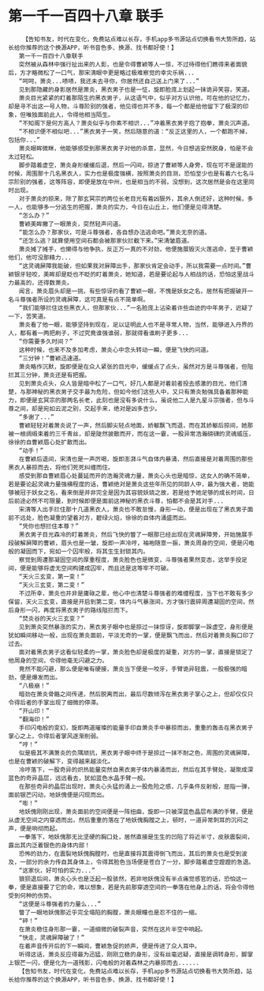 # 第一千一百四十八章 联手
        【告知书友，时代在变化，免费站点难以长存，手机app多书源站点切换看书大势所趋，站长给你推荐的这个换源APP，听书音色多、换源、找书都好使！】
       第一千一百四十八章联手
       突然被从森林中强行扯出来的人影，也是令得曹颖等人一惊，不过待得他们瞧得来者面貌后，方才略微松了一口气，那宋清眼中更是略过极难察觉的幸灾乐祸...
       “呵呵，萧炎...啧啧，我还未去寻你，你居然还自己送上门来了...”
       见到那隐藏的身影居然是萧炎，黑衣男子也是一怔，旋即脸庞上划起一抹诡异笑容，笑道。
       萧炎目光紧紧的盯着那陌生的黑衣男子，从这语气中，似乎对方认识他，可在他的记忆力，却是寻不出这一号人物，斗尊阶别的强者，他见得也并不多，每一个都是给他留下了极深的印象，但唯独面前此人，令得他相当陌生。
       “不知阁下是何方高人？萧炎似乎与你素不相识...”冲着黑衣男子抱了抱拳，萧炎沉声道。
       “不相识便不相似吧...”黑衣男子一笑，然后随意的道：“反正这里的人，一个都跑不掉，包括你...”
       萧炎眼眸微眯，他能够感受到那黑衣男子对他的杀意，显然，今日想逃安然脱身，怕是不会太过轻松。
       脚步踏着虚空，萧炎身形缓缓后退，然后一闪间，掠进了曹颖等人身旁，现在可不是逞能的时候，周围那十几名黑衣人，实力也是极度强横，按照萧炎的目测，恐怕至少也是有着六七名斗宗阶别的强者，这等阵容，即便是放在中州，也是相当的不弱，没想到，这次居然是会在这里同时出现。
       对于萧炎的掠来，除了那玄冥宗的两位长老目光有着凶狠外，其余人倒还好，这种时候，多一人，也能够多一分逃生的把握，萧炎的实力，今日在山丘上，他们便是见得清楚。
       “怎么办？”
       曹颖美眸撇了一眼萧炎，突然轻声问道。
       “能怎么办？那家伙，可是斗尊强者，各自想办法逃命吧。”萧炎无奈的道。
       “还怎么逃？就算使用空间石都会被那家伙拦截下来。”宋清皱眉道。
       萧炎摊了摊手，也懒得与他争执，反正万一真的不对劲，他便施展毁灭火莲逃命，至于曹颖他们，他可没那精力...
       “这灵魂屏障我能破，但如果我对屏障出手，那家伙肯定会动手，所以我需要一点时间。”曹颖银牙轻咬，美眸却是眨也不眨的盯着萧炎，她知道，若是要论起与人相战的话，恐怕这里战斗力最高的，还得数萧炎。
       闻言，萧炎眉头却是一挑，有些惊讶的看了曹颖一眼，不愧是妖女之名，居然有把握破开一名斗尊强者所设的灵魂屏障，这可真是有点不简单啊。
       “我们能够拦住这些黑衣人，但那家伙...”一名脸庞上沾染着许些血迹的中年男子，迟疑了一下，苦笑道。
       萧炎看了他一眼，能够坚持到现在，足以证明此人也不是寻常人物，当然，能够进入丹界的人，都有着一两把刷子，不过究竟谁强谁弱，那就得看谁刷子更多...
       “你需要多久时间？”
       这种时候，也来不及多加考虑，萧炎心中念头转动一瞬，便是飞快的问道。
       “三分钟！”曹颖迅速道。
       萧炎略作沉默，旋即便是在众人紧张的目光中，缓缓点了点头，虽然对方是斗尊强者，但阻拦其三分钟，萧炎还是有把握。
       见到萧炎点头，众人皆是暗中松了一口气，好几人都是对着前者投去感激的目光，他们清楚，与那神秘的黑衣男子交手最为危险，但如今他们这些人中，又只有萧炎勉强具备着那种能力，即便是玄冥宗的那两名长老，此刻也是没有多说什么，虽说他二人是九星斗宗强者，但与斗尊之间，却是宛如云泥之别，交起手来，绝对是凶多吉少。
       “多谢了...”
       曹颖轻轻对着萧炎说了一声，然后脚尖轻点地面，娇躯飘飞而退，而在其娇躯后掠间，她那被一根绸缎束着的三千青丝，却是陡然披散而开，而在这一霎，一股异常浩瀚磅礴的灵魂威压，徐徐的自曹颖眉心处扩散而出。
       “动手！”
       在曹颖后退间，宋清也是一声厉喝，旋即澎湃斗气自体内暴涌，然后直接是对着周围的那些黑衣人暴掠而去，将他们死死纠缠而住。
       感受到那自曹颖眉心处蔓延而开的浩瀚灵魂力量，萧炎心头也是暗惊，这女人的确不简单，若是要论起灵魂力量强横程度的话，曹颖绝对是萧炎这些年所见的同龄人中，最为强大者，她能够被冠于妖女之名，看来倒是并非完全是因为其容貌妖娆之故，若是给予她足够的成长时间，日后前途必然不可限量，到时候即便是面前这神秘的黑衣斗尊，怕都不会是其对手...
       宋清等人出手拦住那十几道黑衣人，萧炎也不敢怠慢，身形一动，便是出现在了黑衣男子面前不远处，脸色凝重的望着对方，碧绿火焰，徐徐的自体内涌盛而出。
       “凭你也想拦住本尊？”
       黑衣男子目光森冷的盯着萧炎，然后飞快的瞥了一眼那已经出现在灵魂屏障旁，开始施展手段破解屏障的曹颖，眉头也是一皱，旋即一声冷哼，袖袍随意一振，萧炎周身的空间，便是闪电般的凝固而下，宛如一个囚牢般，将其生生封锁其内。
       察觉到周遭那凝固空间的厚重程度，萧炎脸色也是微变，斗尊强者果然变态，这举手投足间，便是能够将虚无空间构建成囚牢，而且还是这等牢不可破。
       “天火三玄变，第一变！”
       “天火三玄变，第二变！”
       不过所幸，萧炎也并非是庸碌之辈，他心中也清楚斗尊强者的难缠程度，当下也不敢有多少保留，天火三玄变，直接是开启到第二变，体内斗气暴涨间，方才强行震碎周遭凝固的空间，然后身形一闪，再度将黑衣男子的路线阻拦而下。
       “焚炎谷的天火三玄变？”
       见到萧炎突然暴涨的实力，黑衣男子眼中也是掠过一抹惊讶，旋即脚掌一跺虚空，身形便是犹如瞬间移动一般，出现在萧炎面前，平淡无奇的一掌，便是飘飞而出，然后对着萧炎胸口印了过去。
       面对着黑衣男子这看似轻柔的一掌，萧炎脸色却是极度的凝重，对方的一掌，直接是锁定了他周身的空间，令得他毫无闪避之力。
       竟然不能闪避，那么便是唯有硬接，萧炎当下便是一咬牙，手臂诡异轻震，一股极强的暗劲，便是爆发而出。
       “八极崩！”
       暗劲在萧炎骨骼之间传递，然后脱离而出，最后尽数倾泻在黑衣男子掌心之上，但却仅仅只令得后者的手掌出现了细微的停滞。
       “开山印！”
       “翻海印！”
       手印闪电般的变幻，旋即两道璀璨的能量手印自萧炎手中暴掠而出，重重的轰击在黑衣男子掌心之上，令得后者掌风逐渐削弱。
       “哼！”
       似是极其不满萧炎的负隅顽抗，黑衣男子眼中终于是掠过一抹不耐之色，周围的灵魂屏障，也是在曹颖的破解下，变得越来越淡化。
       冷哼落下，一股奇异的炽热能量突然自黑衣男子体内暴涌而出，然后在其手臂处，凝聚成深蓝色的奇异晶层，远远看去，犹如蓝色水晶手臂一般。
       在那些奇异的晶层出现时，萧炎心头猛的涌上一股危险之感，几乎条件反射般，屈指一弹，面前银芒闪动，地妖傀便是闪现而出。
       “嘭！”
       地妖傀刚刚出现，萧炎面前的空间便是一阵扭曲，旋即一只被深蓝色晶层布满的手臂，便是从虚无空间之内穿透而出，然后重重的落在了地妖傀胸膛之上，顿时，一道异常刺耳的沉闷之声，便是响彻而起。
       一拳落下，地妖傀那无比坚硬的胸口处，居然直接是生生的凹陷了将近半寸，皮肤震裂间，露出其内泛着银色的身体内部！
       恐怖的劲力，在震裂地妖傀胸膛时，也是直接将其震得倒飞而出，其后的萧炎也是受到波及，一部分的余力传自其身体上，令得其脸色当场便是苍白了一分，脚步踏着虚空蹬蹬的急退。
       “这家伙，好可怕的实力...”
       狼狈退后间，萧炎心头也是泛起一股骇然，若非地妖傀没有半点痛觉感官的话，恐怕这一拳，便是直接要了它的命，难以想象，若是先前那穿透空间的一拳落在他身上的话，将会令得他受到何种的伤势。
       “这便是斗尊强者的力量么...”
       瞥了一眼地妖傀那近乎完全塌陷的胸膛，萧炎眼瞳也是忍不住的一缩。
       “砰！”
       在萧炎稳住身形那一霎，一道细微的破裂声音，突然在这片半空中响起。
       “快走，灵魂屏障破了！”
       在着声音传开后的下一瞬间，曹颖急促的娇声，便是传进了众人耳中。
       听得这话，萧炎反应得最为迅猛，刚刚立稳的身形，没有丝毫迟疑，直接是调转身形，脚掌上银芒一闪，便是化为一道残影，闪电般的对着森林之内暴掠而去......
       【告知书友，时代在变化，免费站点难以长存，手机app多书源站点切换看书大势所趋，站长给你推荐的这个换源APP，听书音色多、换源、找书都好使！】